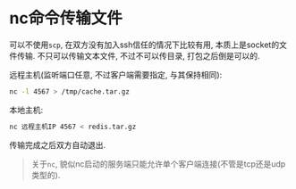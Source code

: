 # nc命令传输文件

可以不使用`scp`, 在双方没有加入ssh信任的情况下比较有用, 本质上是socket的文件传输. 不只可以传输文本文件, 不过不可以传目录, 打包之后倒是可以的.

远程主机(监听端口任意, 不过客户端需要指定, 与其保持相同):

```bash
nc -l 4567 > /tmp/cache.tar.gz
```

本地主机:

```bash
nc 远程主机IP 4567 < redis.tar.gz
```

传输完成之后双方自动退出.

> 关于`nc`, 貌似nc启动的服务端只能允许单个客户端连接(不管是tcp还是udp类型的).
